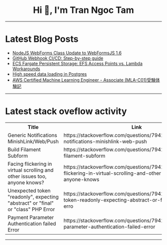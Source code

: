 <h1 align="center">Hi 👋, I'm Tran Ngoc Tam</h1>

---

# Latest Blog Posts 
<!-- BLOG-POST-LIST:START -->
- [NodeJS WebForms Class Update to WebFormsJS 1.6](https://dev.to/elanatframework/nodejs-webforms-class-update-to-webformsjs-16-2h9k)
- [GitHub Webhook CI/CD: Step-by-step guide](https://dev.to/techlabma/github-webhook-cicd-step-by-step-guide-1j6g)
- [ECS Fargate Persistent Storage: EFS Access Points vs. Lambda Workarounds](https://dev.to/aws-builders/ecs-fargate-persistent-storage-efs-access-points-vs-lambda-workarounds-2g1e)
- [High speed data loading in Postgres](https://dev.to/mcadariu/high-speed-data-loading-in-postgres-3635)
- [AWS Certified Machine Learning Engineer - Associate &lpar;MLA-C01&rpar;受験体験記](https://dev.to/aws-builders/aws-certified-machine-learning-engineer-associate-mla-c01shou-yan-ti-yan-ji-3157)
<!-- BLOG-POST-LIST:END -->

---

# Latest stack oveflow activity
<table>
  <tr><th>Title</th><th>Link</th></tr>
  <!-- STACKOVERFLOW:START --><tr><td>Generic Notifications MinishLink/Web/Push</td><td>https://stackoverflow.com/questions/79412924/generic-notifications-minishlink-web-push</td></tr><tr><td>Build Filament Subform</td><td>https://stackoverflow.com/questions/79412865/build-filament-subform</td></tr><tr><td>Facing flickering in virtual scrolling and other issues too, anyone knows?</td><td>https://stackoverflow.com/questions/79412851/facing-flickering-in-virtual-scrolling-and-other-issues-too-anyone-knows</td></tr><tr><td>Unexpected token &quot;readonly&quot;, expecting &quot;abstract&quot; or &quot;final&quot; or &quot;class&quot; PHP Error</td><td>https://stackoverflow.com/questions/79412692/unexpected-token-readonly-expecting-abstract-or-final-or-class-php-erro</td></tr><tr><td>Payment Parameter Authentication failed Error</td><td>https://stackoverflow.com/questions/79412516/payment-parameter-authentication-failed-error</td></tr><!-- STACKOVERFLOW:END -->
</table>

---


